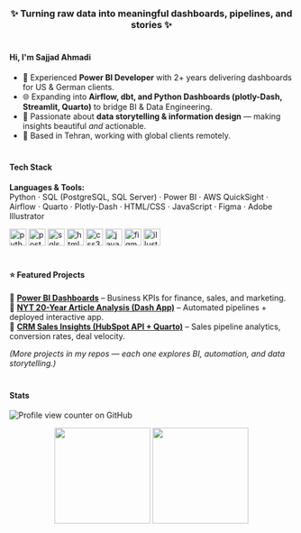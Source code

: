 <h3 align = 'center'>✨ Turning raw data into meaningful dashboards, pipelines, and stories ✨</h3>

#

#### Hi, I'm Sajjad Ahmadi  
- 💼 Experienced **Power BI Developer** with 2+ years delivering dashboards for US & German clients.  
- 🌐 Expanding into **Airflow, dbt, and Python Dashboards (plotly-Dash, Streamlit, Quarto)** to bridge BI & Data Engineering.  
- 🎨 Passionate about **data storytelling & information design** — making insights beautiful *and* actionable.  
- 📍 Based in Tehran, working with global clients remotely.  

#

#### Tech Stack  
**Languages & Tools:**  
Python · SQL (PostgreSQL, SQL Server) · Power BI · AWS QuickSight · Airflow · Quarto · Plotly-Dash · HTML/CSS · JavaScript · Figma · Adobe Illustrator  

<p align="left">
  <img src="https://cdn.jsdelivr.net/gh/devicons/devicon/icons/python/python-original.svg" height="30" alt="python logo"/>
  <img src="https://cdn.jsdelivr.net/gh/devicons/devicon/icons/postgresql/postgresql-original.svg" height="30" alt="postgresql logo"/>
  <img src="https://cdn.jsdelivr.net/gh/devicons/devicon/icons/microsoftsqlserver/microsoftsqlserver-plain.svg" height="30" alt="sqlserver logo"/>
  <img src="https://cdn.jsdelivr.net/gh/devicons/devicon/icons/html5/html5-original.svg" height="30" alt="html5 logo"/>
  <img src="https://cdn.jsdelivr.net/gh/devicons/devicon/icons/css3/css3-original.svg" height="30" alt="css3 logo"/>
  <img src="https://cdn.jsdelivr.net/gh/devicons/devicon/icons/javascript/javascript-original.svg" height="30" alt="javascript logo"/>
  <img src="https://skillicons.dev/icons?i=figma" height="30" alt="figma logo"/>
  <img src="https://skillicons.dev/icons?i=ai" height="30" alt="illustrator logo"/>
</p>

#

#### ⭐ Featured Projects  
🔹  **[Power BI Dashboards](https://github.com/Dashboard-Design/Power-BI-Design-Files)** – Business KPIs for finance, sales, and marketing.   
🔹  **[NYT 20-Year Article Analysis (Dash App)](https://github.com/Dashboard-Design/nyt-articles-dashboard)** – Automated pipelines + deployed interactive app.  
🔹  **[CRM Sales Insights (HubSpot API + Quarto)](https://github.com/Dashboard-Design/HubSpot-Sales-Quarto-Dashboard)** – Sales pipeline analytics, conversion rates, deal velocity.  
 

*(More projects in my repos — each one explores BI, automation, and data storytelling.)*  

#

#### Stats

![Profile view counter on GitHub](https://komarev.com/ghpvc/?username=Dashboard-Design)

<div align="center">
  <img src="https://github-readme-stats.vercel.app/api?username=Dashboard-Design&show_icons=true&theme=vue&hide_border=true" height="170"/>
  <img src="https://github-readme-stats.vercel.app/api/top-langs?username=Dashboard-Design&layout=compact&theme=vue&hide_border=true" height="170"/>
</div>



